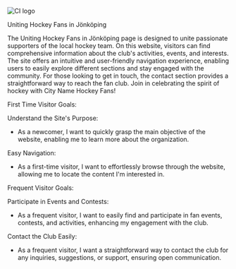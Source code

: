 ![CI logo](https://codeinstitute.s3.amazonaws.com/fullstack/ci_logo_small.png)

Uniting Hockey Fans in Jönköping

The Uniting Hockey Fans in Jönköping page is designed to unite passionate supporters of the local hockey team. On this website, visitors can find comprehensive information about the club's activities, events, and interests. The site offers an intuitive and user-friendly navigation experience, enabling users to easily explore different sections and stay engaged with the community. For those looking to get in touch, the contact section provides a straightforward way to reach the fan club. Join in celebrating the spirit of hockey with City Name Hockey Fans!


First Time Visitor Goals:

Understand the Site's Purpose:
* As a newcomer, I want to quickly grasp the main objective of the website, enabling me to learn more about the organization.

Easy Navigation:
* As a first-time visitor, I want to effortlessly browse through the website, allowing me to locate the content I'm interested in.


Frequent Visitor Goals:

Participate in Events and Contests:
* As a frequent visitor, I want to easily find and participate in fan events, contests, and activities, enhancing my engagement with the club.


Contact the Club Easily:
* As a frequent visitor, I want a straightforward way to contact the club for any inquiries, suggestions, or support, ensuring open communication.




